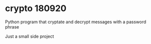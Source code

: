 # crypto 180920
Python program that cryptate and decrypt messages with a password phrase

Just a small side project
